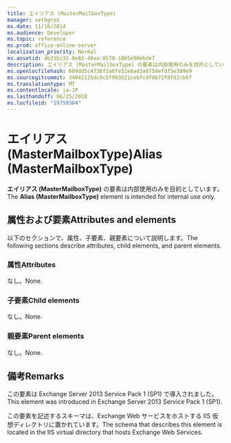 ```yaml
---
title: エイリアス (MasterMailboxType)
manager: sethgros
ms.date: 11/16/2014
ms.audience: Developer
ms.topic: reference
ms.prod: office-online-server
localization_priority: Normal
ms.assetid: db21bc31-0e83-46ea-8570-1865e90ebde7
description: エイリアス (MasterMailboxType) の要素は内部使用のみを目的としています。
ms.openlocfilehash: 609dd5c4736f3a6fe51e8ad3a0750efdf5e389e9
ms.sourcegitcommit: 34041125dc8c5f993b21cebfc4f8b72f0fd2cb6f
ms.translationtype: MT
ms.contentlocale: ja-JP
ms.lasthandoff: 06/25/2018
ms.locfileid: "19759304"
---
```

# <a name="alias-mastermailboxtype"></a><span data-ttu-id="a03ee-103">エイリアス (MasterMailboxType)</span><span class="sxs-lookup"><span data-stu-id="a03ee-103">Alias (MasterMailboxType)</span></span>

<span data-ttu-id="a03ee-104">**エイリアス (MasterMailboxType)** の要素は内部使用のみを目的としています。</span><span class="sxs-lookup"><span data-stu-id="a03ee-104">The **Alias (MasterMailboxType)** element is intended for internal use only.</span></span> 

## <a name="attributes-and-elements"></a><span data-ttu-id="a03ee-105">属性および要素</span><span class="sxs-lookup"><span data-stu-id="a03ee-105">Attributes and elements</span></span>

<span data-ttu-id="a03ee-106">以下のセクションで、属性、子要素、親要素について説明します。</span><span class="sxs-lookup"><span data-stu-id="a03ee-106">The following sections describe attributes, child elements, and parent elements.</span></span>
  
### <a name="attributes"></a><span data-ttu-id="a03ee-107">属性</span><span class="sxs-lookup"><span data-stu-id="a03ee-107">Attributes</span></span>

<span data-ttu-id="a03ee-108">なし。</span><span class="sxs-lookup"><span data-stu-id="a03ee-108">None.</span></span>
  
### <a name="child-elements"></a><span data-ttu-id="a03ee-109">子要素</span><span class="sxs-lookup"><span data-stu-id="a03ee-109">Child elements</span></span>

<span data-ttu-id="a03ee-110">なし。</span><span class="sxs-lookup"><span data-stu-id="a03ee-110">None.</span></span>
  
### <a name="parent-elements"></a><span data-ttu-id="a03ee-111">親要素</span><span class="sxs-lookup"><span data-stu-id="a03ee-111">Parent elements</span></span>

<span data-ttu-id="a03ee-112">なし。</span><span class="sxs-lookup"><span data-stu-id="a03ee-112">None.</span></span>
  
## <a name="remarks"></a><span data-ttu-id="a03ee-113">備考</span><span class="sxs-lookup"><span data-stu-id="a03ee-113">Remarks</span></span>

<span data-ttu-id="a03ee-114">この要素は Exchange Server 2013 Service Pack 1 (SP1) で導入されました。</span><span class="sxs-lookup"><span data-stu-id="a03ee-114">This element was introduced in Exchange Server 2013 Service Pack 1 (SP1).</span></span>
  
<span data-ttu-id="a03ee-115">この要素を記述するスキーマは、Exchange Web サービスをホストする IIS 仮想ディレクトリに置かれています。</span><span class="sxs-lookup"><span data-stu-id="a03ee-115">The schema that describes this element is located in the IIS virtual directory that hosts Exchange Web Services.</span></span>
  

